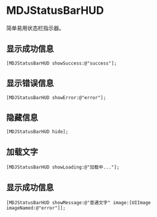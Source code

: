 # MDJStatusBarHUD
简单易用状态栏指示器。

##  显示成功信息
``` objc
[MDJStatusBarHUD showSuccess:@"success"];
```
##  显示错误信息
``` objc
[MDJStatusBarHUD showError:@"error"];
```

##  隐藏信息
``` objc
[MDJStatusBarHUD hide];
```

##  加载文字
``` objc
[MDJStatusBarHUD showLoading:@"加载中..."];
```

##  显示成功信息
``` objc
[MDJStatusBarHUD showMessage:@"普通文字" image:[UIImage imageNamed:@"error"]];
```

